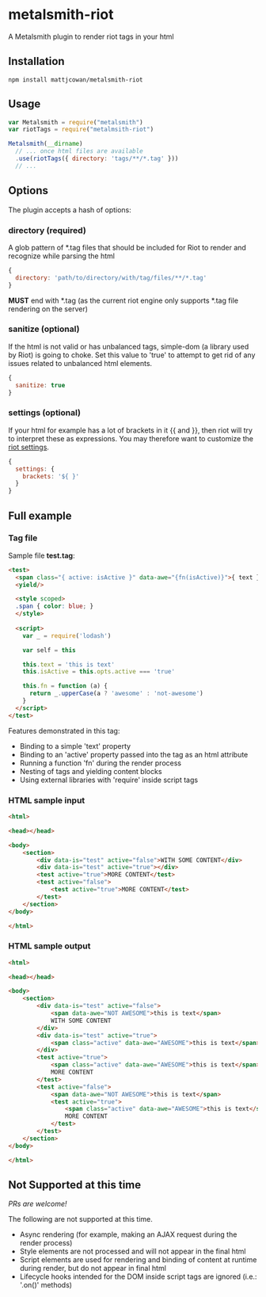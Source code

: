 # metalsmith-riot
A Metalsmith plugin to render riot tags in your html

## Installation

```shell
npm install mattjcowan/metalsmith-riot
```

## Usage

```js
var Metalsmith = require("metalsmith")
var riotTags = require("metalmsith-riot")

Metalsmith(__dirname)
  // ... once html files are available
  .use(riotTags({ directory: 'tags/**/*.tag' }))
  // ...
```


## Options

The plugin accepts a hash of options:

### directory (required)

A glob pattern of *.tag files that should be included for Riot 
to render and recognize while parsing the html

```js
{
  directory: 'path/to/directory/with/tag/files/**/*.tag'
}
```

**MUST** end with *.tag (as the current riot engine only supports *.tag file rendering on the server)

### sanitize (optional)

If the html is not valid or has unbalanced tags, simple-dom (a library used by Riot) is going to choke. Set this value to 'true' to attempt to get rid of any issues related to unbalanced html elements.

```js
{
  sanitize: true
}
```

### settings (optional)

If your html for example has a lot of brackets in it {{ and }}, then riot will 
try to interpret these as expressions. You may therefore want to customize the
[riot settings](http://riotjs.com/api/misc/).

```js
{
  settings: {
    brackets: '${ }'
  }
}
```

## Full example

### Tag file

Sample file **test.tag**:

```html
<test>
  <span class="{ active: isActive }" data-awe="{fn(isActive)}">{ text }</span>
  <yield/>

  <style scoped>
  .span { color: blue; }
  </style>
  
  <script>
    var _ = require('lodash')

    var self = this

    this.text = 'this is text'
    this.isActive = this.opts.active === 'true'

    this.fn = function (a) {
      return _.upperCase(a ? 'awesome' : 'not-awesome')
    }
  </script>
</test>
```

Features demonstrated in this tag:
- Binding to a simple 'text' property
- Binding to an 'active' property passed into the tag as an html attribute
- Running a function 'fn' during the render process
- Nesting of tags and yielding content blocks
- Using external libraries with 'require' inside script tags

### HTML sample input

```html
<html>

<head></head>

<body>
    <section>
        <div data-is="test" active="false">WITH SOME CONTENT</div>
        <div data-is="test" active="true"></div>
        <test active="true">MORE CONTENT</test>
        <test active="false">
            <test active="true">MORE CONTENT</test>
        </test>
    </section>
</body>

</html>
```

### HTML sample output

```html
<html>

<head></head>

<body>
    <section>
        <div data-is="test" active="false">
            <span data-awe="NOT AWESOME">this is text</span>
            WITH SOME CONTENT
        </div>
        <div data-is="test" active="true">
            <span class="active" data-awe="AWESOME">this is text</span>
        </div>
        <test active="true">
            <span class="active" data-awe="AWESOME">this is text</span>
            MORE CONTENT
        </test>
        <test active="false">
            <span data-awe="NOT AWESOME">this is text</span>
            <test active="true">
                <span class="active" data-awe="AWESOME">this is text</span> 
                MORE CONTENT
            </test>
        </test>
    </section>
</body>

</html>
```   

## Not Supported at this time

*PRs are welcome!*

The following are not supported at this time.

- Async rendering (for example, making an AJAX request during the render process)
- Style elements are not processed and will not appear in the final html
- Script elements are used for rendering and binding of content at runtime during render, but do not appear in final html
- Lifecycle hooks intended for the DOM inside script tags are ignored (i.e.: '.on()' methods)